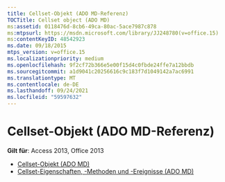 ```yaml
---
title: Cellset-Objekt (ADO MD-Referenz)
TOCTitle: Cellset object (ADO MD)
ms:assetid: 0118476d-8cb6-49ca-80ac-5ace7987c878
ms:mtpsurl: https://msdn.microsoft.com/library/JJ248780(v=office.15)
ms:contentKeyID: 48542923
ms.date: 09/18/2015
mtps_version: v=office.15
ms.localizationpriority: medium
ms.openlocfilehash: 9f2cf72b366e5e00f15d4c0fbde24ffe7a12bbdb
ms.sourcegitcommit: a1d9041c20256616c9c183f7d1049142a7ac6991
ms.translationtype: MT
ms.contentlocale: de-DE
ms.lasthandoff: 09/24/2021
ms.locfileid: "59597632"
---
```

# <a name="cellset-object-ado-md-reference"></a>Cellset-Objekt (ADO MD-Referenz)

**Gilt für**: Access 2013, Office 2013

- [Cellset-Objekt (ADO MD)](cellset-object-ado-md.md)
- [Cellset-Eigenschaften, -Methoden und -Ereignisse (ADO MD)](cellset-properties-methods-and-events-ado-md.md)

